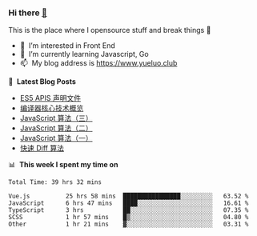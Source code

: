 ### Hi there <a href="https://www.yueluo.club/"> 👋 </a>
This is the place where I opensource stuff and break things :rofl:

- 👀 &nbsp;I’m interested in Front End
- 🌱 &nbsp;I’m currently learning Javascript, Go
- 📫 &nbsp;My blog address is https://www.yueluo.club

📕 &nbsp;**Latest Blog Posts**

<!-- BLOG-POST-LIST:START -->
- [ES5 APIS 声明文件](https://www.yueluo.club/detail?articleId=62bdb07d397c3e0980cc9b21)
- [编译器核心技术概览](https://www.yueluo.club/detail?articleId=62bce6f0397c3e0980cc9649)
- [JavaScript 算法（三）](https://www.yueluo.club/detail?articleId=62bbb7d5575e94382e422595)
- [JavaScript 算法（二）](https://www.yueluo.club/detail?articleId=62b9c254575e94382e42151c)
- [JavaScript 算法（一）](https://www.yueluo.club/detail?articleId=62b90851575e94382e420f66)
- [快速 Diff 算法](https://www.yueluo.club/detail?articleId=62b675c4106aa1400faa7ef8)
<!-- BLOG-POST-LIST:END -->

📊 &nbsp;**This week I spent my time on**

<!--START_SECTION:waka-->

```text
Total Time: 39 hrs 32 mins

Vue.js          25 hrs 58 mins  ████████████████░░░░░░░░░   63.52 %
JavaScript      6 hrs 47 mins   ████░░░░░░░░░░░░░░░░░░░░░   16.61 %
TypeScript      3 hrs           ██░░░░░░░░░░░░░░░░░░░░░░░   07.35 %
SCSS            1 hr 57 mins    █▒░░░░░░░░░░░░░░░░░░░░░░░   04.80 %
Other           1 hr 21 mins    ▓░░░░░░░░░░░░░░░░░░░░░░░░   03.31 %
```

<!--END_SECTION:waka-->
